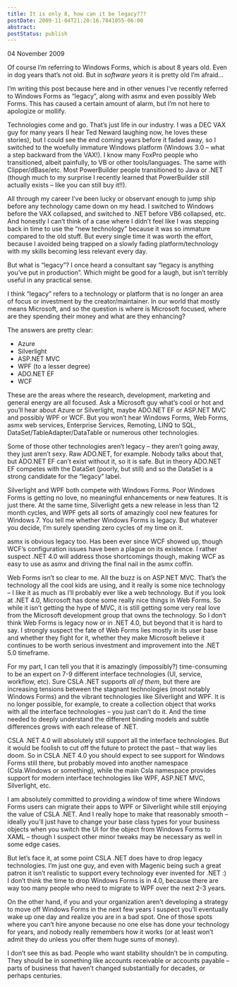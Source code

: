 ```yaml
---
title: It is only 8, how can it be legacy???
postDate: 2009-11-04T21:20:16.7841055-06:00
abstract: 
postStatus: publish
---
```

04 November 2009

Of course I’m referring to Windows Forms, which is about 8 years old. Even in dog years that’s not old. But in *software years* it is pretty old I’m afraid…

I’m writing this post because here and in other venues I’ve recently referred to Windows Forms as “legacy”, along with asmx and even possibly Web Forms. This has caused a certain amount of alarm, but I’m not here to apologize or mollify.

Technologies come and go. That’s just life in our industry. I was a DEC VAX guy for many years (I hear Ted Neward laughing now, he loves these stories), but I could see the end coming years before it faded away, so I switched to the woefully immature Windows platform (Windows 3.0 – what a step backward from the VAX!). I know many FoxPro people who transitioned, albeit painfully, to VB or other tools/languages. The same with Clipper/dBase/etc. Most PowerBuilder people transitioned to Java or .NET (though much to my surprise I recently learned that PowerBuilder still actually exists – like you can still buy it!!).

All through my career I’ve been lucky or observant enough to jump ship before any technology came down on my head. I switched to Windows before the VAX collapsed, and switched to .NET before VB6 collapsed, etc. And honestly I can’t think of a case where I didn’t feel like I was stepping back in time to use the “new technology” because it was so immature compared to the old stuff. But every single time it was worth the effort, because I avoided being trapped on a slowly fading platform/technology with my skills becoming less relevant every day.

But what is “legacy”? I once heard a consultant say “legacy is anything you’ve put in production”. Which might be good for a laugh, but isn’t terribly useful in any practical sense.

I think “legacy” refers to a technology or platform that is no longer an area of focus or investment by the creator/maintainer. In our world that mostly means Microsoft, and so the question is where is Microsoft focused, where are they spending their money and what are they enhancing?

The answers are pretty clear:

- Azure
- Silverlight
- ASP.NET MVC
- WPF (to a lesser degree)
- ADO.NET EF
- WCF


These are the areas where the research, development, marketing and general energy are all focused. Ask a Microsoft guy what’s cool or hot and you’ll hear about Azure or Silverlight, maybe ADO.NET EF or ASP.NET MVC and possibly WPF or WCF. But you won’t hear Windows Forms, Web Forms, asmx web services, Enterprise Services, Remoting, LINQ to SQL, DataSet/TableAdapter/DataTable or numerous other technologies.

Some of those other technologies aren’t legacy – they aren’t going away, they just aren’t sexy. Raw ADO.NET, for example. Nobody talks about that, but ADO.NET EF can’t exist without it, so it is safe. But in theory ADO.NET EF competes with the DataSet (poorly, but still) and so the DataSet is a strong candidate for the “legacy” label.

Silverlight and WPF both compete with Windows Forms. Poor Windows Forms is getting no love, no meaningful enhancements or new features. It is just there. At the same time, Silverlight gets a new release in less than 12 month cycles, and WPF gets all sorts of amazingly cool new features for Windows 7. You tell me whether Windows Forms is legacy. But whatever you decide, I’m surely spending zero cycles of my time on it.

asmx is obvious legacy too. Has been ever since WCF showed up, though WCF’s configuration issues have been a plague on its existence. I rather suspect .NET 4.0 will address those shortcomings though, making WCF as easy to use as asmx and driving the final nail in the asmx coffin.

Web Forms isn’t so clear to me. All the buzz is on ASP.NET MVC. That’s the technology all the cool kids are using, and it really is some nice technology – I like it as much as I’ll probably ever like a web technology. But if you look at .NET 4.0, Microsoft has done some really nice things in Web Forms. So while it isn’t getting the hype of MVC, it is still getting some very real love from the Microsoft development group that owns the technology. So I don’t think Web Forms is legacy now or in .NET 4.0, but beyond that it is hard to say. I strongly suspect the fate of Web Forms lies mostly in its user base and whether they fight for it, whether they make Microsoft believe it continues to be worth serious investment and improvement into the .NET 5.0 timeframe.

For my part, I can tell you that it is amazingly (impossibly?) time-consuming to be an expert on 7-9 different interface technologies (UI, service, workflow, etc). Sure CSLA .NET supports *all of them*, but there are increasing tensions between the stagnant technologies (most notably Windows Forms) and the vibrant technologies like Silverlight and WPF. It is no longer possible, for example, to create a collection object that works with all the interface technologies – you just can’t do it. And the time needed to deeply understand the different binding models and subtle differences grows with each release of .NET.

CSLA .NET 4.0 will absolutely still support all the interface technologies. But it would be foolish to cut off the future to protect the past – that way lies doom. So in CSLA .NET 4.0 you should expect to see support for Windows Forms still there, but probably moved into another namespace (Csla.Windows or something), while the main Csla namespace provides support for modern interface technologies like WPF, ASP.NET MVC, Silverlight, etc.

I am absolutely committed to providing a window of time where Windows Forms users can migrate their apps to WPF or Silverlight while still enjoying the value of CSLA .NET. And I really hope to make that reasonably smooth – ideally you’ll just have to change your base class types for your business objects when you switch the UI for the object from Windows Forms to XAML – though I suspect other minor tweaks may be necessary as well in some edge cases.

But let’s face it, at some point CSLA .NET does have to drop legacy technologies. I’m just one guy, and even with Magenic being such a great patron it isn’t realistic to support every technology ever invented for .NET :)  I don’t think the time to drop Windows Forms is in 4.0, because there are way too many people who need to migrate to WPF over the next 2-3 years.

On the other hand, if you and your organization aren’t developing a strategy to move off Windows Forms in the next few years I suspect you’ll eventually wake up one day and realize you are in a bad spot. One of those spots where you can’t hire anyone because no one else has done your technology for years, and nobody really remembers how it works (or at least won’t admit they do unless you offer them huge sums of money).

I don’t see this as bad. People who want stability shouldn’t be in computing. They should be in something like accounts receivable or accounts payable – parts of business that haven’t changed substantially for decades, or perhaps centuries.
